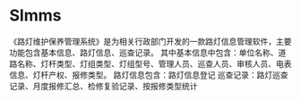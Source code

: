 # Slmms
 《路灯维护保养管理系统》是为相关行政部门开发的一款路灯信息管理软件，主要功能包含基本信息、路灯信息、巡查记录。 其中基本信息中包含：单位名称、道路名称、灯杆类型、灯组类型、灯组型号、管理人员、巡查人员、审核人员、电表信息、灯杆产权、报修类型。 路灯信息包含：路灯信息登记 巡查记录：路灯巡查记录、月度报修汇总、检修复验记录、按报修类型统计
